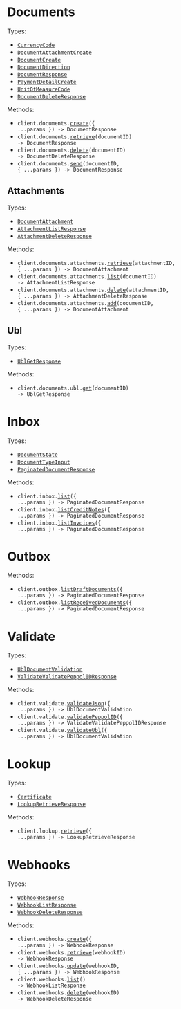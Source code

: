 # Documents

Types:

- <code><a href="./src/resources/documents/documents.ts">CurrencyCode</a></code>
- <code><a href="./src/resources/documents/documents.ts">DocumentAttachmentCreate</a></code>
- <code><a href="./src/resources/documents/documents.ts">DocumentCreate</a></code>
- <code><a href="./src/resources/documents/documents.ts">DocumentDirection</a></code>
- <code><a href="./src/resources/documents/documents.ts">DocumentResponse</a></code>
- <code><a href="./src/resources/documents/documents.ts">PaymentDetailCreate</a></code>
- <code><a href="./src/resources/documents/documents.ts">UnitOfMeasureCode</a></code>
- <code><a href="./src/resources/documents/documents.ts">DocumentDeleteResponse</a></code>

Methods:

- <code title="post /api/documents/">client.documents.<a href="./src/resources/documents/documents.ts">create</a>({ ...params }) -> DocumentResponse</code>
- <code title="get /api/documents/{document_id}">client.documents.<a href="./src/resources/documents/documents.ts">retrieve</a>(documentID) -> DocumentResponse</code>
- <code title="delete /api/documents/{document_id}">client.documents.<a href="./src/resources/documents/documents.ts">delete</a>(documentID) -> DocumentDeleteResponse</code>
- <code title="post /api/documents/{document_id}/send">client.documents.<a href="./src/resources/documents/documents.ts">send</a>(documentID, { ...params }) -> DocumentResponse</code>

## Attachments

Types:

- <code><a href="./src/resources/documents/attachments.ts">DocumentAttachment</a></code>
- <code><a href="./src/resources/documents/attachments.ts">AttachmentListResponse</a></code>
- <code><a href="./src/resources/documents/attachments.ts">AttachmentDeleteResponse</a></code>

Methods:

- <code title="get /api/documents/{document_id}/attachments/{attachment_id}">client.documents.attachments.<a href="./src/resources/documents/attachments.ts">retrieve</a>(attachmentID, { ...params }) -> DocumentAttachment</code>
- <code title="get /api/documents/{document_id}/attachments">client.documents.attachments.<a href="./src/resources/documents/attachments.ts">list</a>(documentID) -> AttachmentListResponse</code>
- <code title="delete /api/documents/{document_id}/attachments/{attachment_id}">client.documents.attachments.<a href="./src/resources/documents/attachments.ts">delete</a>(attachmentID, { ...params }) -> AttachmentDeleteResponse</code>
- <code title="post /api/documents/{document_id}/attachments">client.documents.attachments.<a href="./src/resources/documents/attachments.ts">add</a>(documentID, { ...params }) -> DocumentAttachment</code>

## Ubl

Types:

- <code><a href="./src/resources/documents/ubl.ts">UblGetResponse</a></code>

Methods:

- <code title="get /api/documents/{document_id}/ubl">client.documents.ubl.<a href="./src/resources/documents/ubl.ts">get</a>(documentID) -> UblGetResponse</code>

# Inbox

Types:

- <code><a href="./src/resources/inbox.ts">DocumentState</a></code>
- <code><a href="./src/resources/inbox.ts">DocumentTypeInput</a></code>
- <code><a href="./src/resources/inbox.ts">PaginatedDocumentResponse</a></code>

Methods:

- <code title="get /api/inbox/">client.inbox.<a href="./src/resources/inbox.ts">list</a>({ ...params }) -> PaginatedDocumentResponse</code>
- <code title="get /api/inbox/credit-notes">client.inbox.<a href="./src/resources/inbox.ts">listCreditNotes</a>({ ...params }) -> PaginatedDocumentResponse</code>
- <code title="get /api/inbox/invoices">client.inbox.<a href="./src/resources/inbox.ts">listInvoices</a>({ ...params }) -> PaginatedDocumentResponse</code>

# Outbox

Methods:

- <code title="get /api/outbox/drafts">client.outbox.<a href="./src/resources/outbox.ts">listDraftDocuments</a>({ ...params }) -> PaginatedDocumentResponse</code>
- <code title="get /api/outbox/">client.outbox.<a href="./src/resources/outbox.ts">listReceivedDocuments</a>({ ...params }) -> PaginatedDocumentResponse</code>

# Validate

Types:

- <code><a href="./src/resources/validate.ts">UblDocumentValidation</a></code>
- <code><a href="./src/resources/validate.ts">ValidateValidatePeppolIDResponse</a></code>

Methods:

- <code title="post /api/validate/json">client.validate.<a href="./src/resources/validate.ts">validateJson</a>({ ...params }) -> UblDocumentValidation</code>
- <code title="get /api/validate/peppol-id">client.validate.<a href="./src/resources/validate.ts">validatePeppolID</a>({ ...params }) -> ValidateValidatePeppolIDResponse</code>
- <code title="post /api/validate/ubl">client.validate.<a href="./src/resources/validate.ts">validateUbl</a>({ ...params }) -> UblDocumentValidation</code>

# Lookup

Types:

- <code><a href="./src/resources/lookup.ts">Certificate</a></code>
- <code><a href="./src/resources/lookup.ts">LookupRetrieveResponse</a></code>

Methods:

- <code title="get /api/lookup">client.lookup.<a href="./src/resources/lookup.ts">retrieve</a>({ ...params }) -> LookupRetrieveResponse</code>

# Webhooks

Types:

- <code><a href="./src/resources/webhooks.ts">WebhookResponse</a></code>
- <code><a href="./src/resources/webhooks.ts">WebhookListResponse</a></code>
- <code><a href="./src/resources/webhooks.ts">WebhookDeleteResponse</a></code>

Methods:

- <code title="post /api/webhooks/">client.webhooks.<a href="./src/resources/webhooks.ts">create</a>({ ...params }) -> WebhookResponse</code>
- <code title="get /api/webhooks/{webhook_id}">client.webhooks.<a href="./src/resources/webhooks.ts">retrieve</a>(webhookID) -> WebhookResponse</code>
- <code title="put /api/webhooks/{webhook_id}">client.webhooks.<a href="./src/resources/webhooks.ts">update</a>(webhookID, { ...params }) -> WebhookResponse</code>
- <code title="get /api/webhooks/">client.webhooks.<a href="./src/resources/webhooks.ts">list</a>() -> WebhookListResponse</code>
- <code title="delete /api/webhooks/{webhook_id}">client.webhooks.<a href="./src/resources/webhooks.ts">delete</a>(webhookID) -> WebhookDeleteResponse</code>
